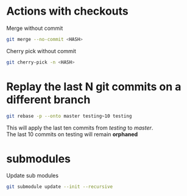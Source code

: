 # Actions with checkouts
Merge without commit
```bash
git merge --no-commit <HASH>
```
Cherry pick without commit
```bash
git cherry-pick -n <HASH>
```
# Replay the last N git commits on a different branch
```bash
git rebase -p --onto master testing~10 testing
```
This will apply the last ten commits from *testing* to *master*.  
The last 10 commits on testing will remain **orphaned**
# submodules
Update sub modules
```bash
git submodule update --init --recursive
```

